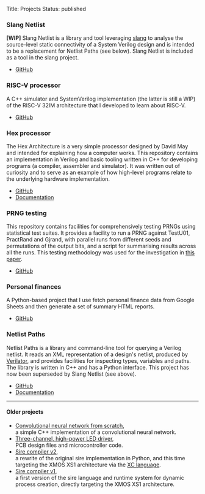 Title: Projects
Status: published

### Slang Netlist

**[WIP]** Slang Netlist is a library and tool leveraging
[slang](https://sv-lang.com) to analyse the source-level static connectivity of
a System Verilog design and is intended to be a replacement for Netlist Paths
(see below). Slang Netlist is included as a tool in the slang project.

- [GitHub](https://github.com/MikePopoloski/slang)

### RISC-V processor

A C++ simulator and SystemVerilog implementation (the latter is still a WIP) of
the RISC-V 32IM architecture that I developed to learn about RISC-V.

- [GitHub](https://github.com/jameshanlon/riscv-processor)

### Hex processor

The Hex Architecture is a very simple processor designed by David May and
intended for explaining how a computer works. This repository contains an
implementation in Verilog and basic tooling written in C++ for developing
programs (a compiler, assembler and simulator). It was written out of curiosity
and to serve as an example of how high-level programs relate to the underlying
hardware implementation.

- [GitHub](https://github.com/jameshanlon/hex-processor)
- [Documentation](https://jameshanlon.github.io/hex-processor)

### PRNG testing

This repository contains facilities for comprehensively testing PRNGs using
statistical test suites. It provides a facility to run a PRNG against TestU01,
PractRand and Gjrand, with parallel runs from different seeds and permutations
of the output bits, and a script for summarising results across all the runs.
This testing methodology was used for the investigation in [this
paper](https://arxiv.org/abs/2203.04058).

- [GitHub](https://github.com/jameshanlon/prng-testing)

### Personal finances

A Python-based project that I use fetch personal finance data from Google
Sheets and then generate a set of summary HTML reports.

- [GitHub](https://github.com/jameshanlon/finances)

### Netlist Paths

Netlist Paths is a library and command-line tool for querying a Verilog
netlist. It reads an XML representation of a design's netlist, produced by
[Verilator](https://www.veripool.org/projects/verilator), and provides
facilities for inspecting types, variables and paths. The library is written in
C++ and has a Python interface. This project has now been superseded by Slang
Netlist (see above).

- [GitHub](https://github.com/jameshanlon/netlist-paths)
- [Documentation](https://jameshanlon.github.io/netlist-paths)

<hr>

#### Older projects

- [Convolutional neural network from scratch](https://github.com/jameshanlon/convolutional-neural-network),<br>
  a simple C++ implementation of a convolutional neural network.
- [Three-channel, high-power LED driver](https://github.com/jameshanlon/3C-HP-LED-driver),<br>
  PCB design files and microcontroller code.
- [Sire compiler v2](https://github.com/jameshanlon/tool_sire),<br>
  a rewrite of the original sire implementation in Python, and this time
  targeting the XMOS XS1 architecture via the
  [XC language](/the-xc-programming-language.html).
- [Sire compiler v1](https://github.com/jameshanlon/sire),<br>
  a first version of the sire language and runtime system for dynamic process
  creation, directly targeting the XMOS XS1 architecture.
